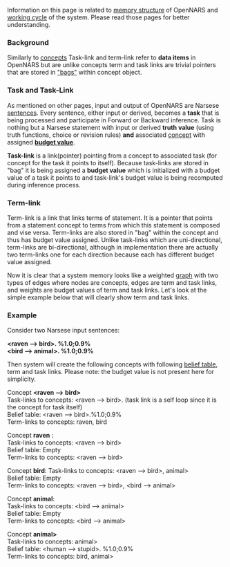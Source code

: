 Information on this page is related to [memory structure](https://github.com/opennars/opennars/wiki/System-Memory-(bag,-overall-structure)) of OpenNARS and [working cycle](https://github.com/opennars/opennars/wiki/Working-Cycle) of the system. Please read those pages for better understanding. 

### Background
Similarly to [concepts](https://github.com/opennars/opennars/wiki/Concept-Object:-Content-and-Attributes) Task-link and term-link refer to **data items** in OpenNARS but are unlike concepts term and task links are trivial pointers that are stored in ["bags"](https://github.com/opennars/opennars/wiki/System-Memory-(bag,-overall-structure)) within concept object.

### Task and Task-Link
As mentioned on other pages, input and output of OpenNARS are Narsese [sentences](https://github.com/opennars/opennars/wiki/Sentence:-types,-format). Every sentence, either input or derived, becomes a **task** that is being processed and participate in Forward or Backward inference. Task is nothing but a Narsese statement with input or derived **truth value** (using truth functions, choice or revision rules) **and** associated [concept](https://github.com/opennars/opennars/wiki/Concept-Object:-Content-and-Attributes) with assigned [**budget value**](https://github.com/opennars/opennars/wiki/Budget-Value). 

**Task-link** is a link(pointer) pointing from a concept to associated task (for concept for the task it points to itself). Because task-links are stored in "bag" it is being assigned a **budget value** which is initialized with a budget value of a task it points to and task-link's budget value is being recomputed during inference process. 

### Term-link
Term-link is a link that links terms of statement. It is a pointer that points from a statement concept to terms from which this statement is composed and vise versa. Term-links are also stored in "bag" within the concept and thus has budget value assigned. Unlike task-links which are uni-directional, term-links are bi-directional, although in implementation there are actually two term-links one for each direction because each has different budget value assigned.

Now it is clear that a system memory looks like a weighted [graph](https://en.wikipedia.org/wiki/Graph_(discrete_mathematics)) with two  types of edges where nodes are concepts, edges are term and task links, and weights are budget values of term and task links. Let's look at the simple example below that will clearly show term and task links. 

### Example
Consider two Narsese input sentences:

**<raven --> bird>. %1.0;0.9%**<br/>
**<bird --> animal>. %1.0;0.9%**<br/>

Then system will create the following concepts with following [belief table](https://github.com/opennars/opennars/wiki/Data-structure-for-evidential-basis,-beliefs-and-goals), term and task links. Please note: the budget value is not present here for simplicity.

Concept **<raven --> bird>**<br/>
Task-links to concepts: <raven --> bird>. (task link is a self loop since it is the concept for task itself)<br/>
Belief table: <raven --> bird>.%1.0;0.9%<br/>
Term-links to concepts: raven, bird<br/>

Concept **raven** :<br/>
Task-links to concepts: <raven --> bird><br/>
Belief table: Empty<br/>
Term-links to concepts: <raven --> bird><br/>

Concept **bird**:
Task-links to concepts: <raven --> bird>, <bird--> animal><br/>
Belief table: Empty<br/>
Term-links to concepts: <raven --> bird>, <bird --> animal><br/>

Concept **animal**:<br/>
Task-links to concepts: <bird --> animal><br/>
Belief table: Empty<br/>
Term-links to concepts: <bird --> animal><br/>

Concept **<bird--> animal>**<br/>
Task-links to concepts: <bird--> animal><br/>
Belief table: <human --> stupid>. %1.0;0.9%<br/>
Term-links to concepts: bird, animal><br/>
